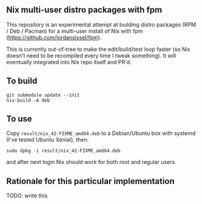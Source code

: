 Nix multi-user distro packages with fpm
---------------------------------------

This repository is an experimental attempt at building distro packages (RPM / Deb / Pacman) for a multi-user install of Nix with fpm (https://github.com/jordansissel/fpm).

This is currently out-of-tree to make the edit/build/test loop faster (so Nix doesn't need to be recompiled every time I tweak something).
It will eventually integrated into Nix repo itself and PR'd.

## To build

````
git submodule update --init
nix-build -A deb
````

## To use
Copy `result/nix_42-FIXME_amd64.deb` to a Debian/Ubuntu box with systemd (I've tested Ubuntu Xenial), then:
````
sudo dpkg -i result/nix_42-FIXME_amd64.deb
````
and after next login Nix should work for both root and regular users.

## Rationale for this particular implementation

TODO: write this
